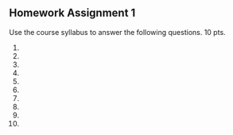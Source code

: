 ## Homework Assignment 1

Use the course syllabus to answer the following questions. 10 pts.


1.

2. 

3.

4.

5.

6.

7.

8.

9.

10.

